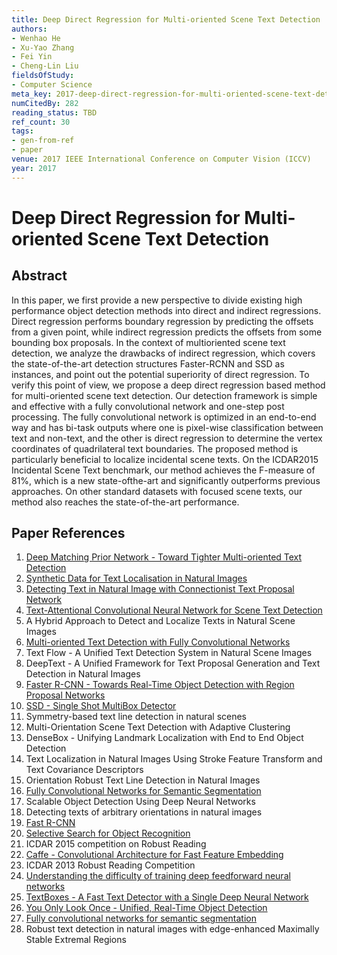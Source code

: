 ```yaml
---
title: Deep Direct Regression for Multi-oriented Scene Text Detection
authors:
- Wenhao He
- Xu-Yao Zhang
- Fei Yin
- Cheng-Lin Liu
fieldsOfStudy:
- Computer Science
meta_key: 2017-deep-direct-regression-for-multi-oriented-scene-text-detection
numCitedBy: 282
reading_status: TBD
ref_count: 30
tags:
- gen-from-ref
- paper
venue: 2017 IEEE International Conference on Computer Vision (ICCV)
year: 2017
---
```


# Deep Direct Regression for Multi-oriented Scene Text Detection

## Abstract

In this paper, we first provide a new perspective to divide existing high performance object detection methods into direct and indirect regressions. Direct regression performs boundary regression by predicting the offsets from a given point, while indirect regression predicts the offsets from some bounding box proposals. In the context of multioriented scene text detection, we analyze the drawbacks of indirect regression, which covers the state-of-the-art detection structures Faster-RCNN and SSD as instances, and point out the potential superiority of direct regression. To verify this point of view, we propose a deep direct regression based method for multi-oriented scene text detection. Our detection framework is simple and effective with a fully convolutional network and one-step post processing. The fully convolutional network is optimized in an end-to-end way and has bi-task outputs where one is pixel-wise classification between text and non-text, and the other is direct regression to determine the vertex coordinates of quadrilateral text boundaries. The proposed method is particularly beneficial to localize incidental scene texts. On the ICDAR2015 Incidental Scene Text benchmark, our method achieves the F-measure of 81%, which is a new state-ofthe-art and significantly outperforms previous approaches. On other standard datasets with focused scene texts, our method also reaches the state-of-the-art performance.

## Paper References

1. [Deep Matching Prior Network - Toward Tighter Multi-oriented Text Detection](2017-deep-matching-prior-network-toward-tighter-multi-oriented-text-detection)
2. [Synthetic Data for Text Localisation in Natural Images](2016-synthetic-data-for-text-localisation-in-natural-images)
3. [Detecting Text in Natural Image with Connectionist Text Proposal Network](2016-detecting-text-in-natural-image-with-connectionist-text-proposal-network)
4. [Text-Attentional Convolutional Neural Network for Scene Text Detection](2016-text-attentional-convolutional-neural-network-for-scene-text-detection)
5. A Hybrid Approach to Detect and Localize Texts in Natural Scene Images
6. [Multi-oriented Text Detection with Fully Convolutional Networks](2016-multi-oriented-text-detection-with-fully-convolutional-networks)
7. Text Flow - A Unified Text Detection System in Natural Scene Images
8. DeepText - A Unified Framework for Text Proposal Generation and Text Detection in Natural Images
9. [Faster R-CNN - Towards Real-Time Object Detection with Region Proposal Networks](2015-faster-r-cnn-towards-real-time-object-detection-with-region-proposal-networks)
10. [SSD - Single Shot MultiBox Detector](2016-ssd-single-shot-multibox-detector)
11. Symmetry-based text line detection in natural scenes
12. Multi-Orientation Scene Text Detection with Adaptive Clustering
13. DenseBox - Unifying Landmark Localization with End to End Object Detection
14. Text Localization in Natural Images Using Stroke Feature Transform and Text Covariance Descriptors
15. Orientation Robust Text Line Detection in Natural Images
16. [Fully Convolutional Networks for Semantic Segmentation](2017-fully-convolutional-networks-for-semantic-segmentation)
17. Scalable Object Detection Using Deep Neural Networks
18. Detecting texts of arbitrary orientations in natural images
19. [Fast R-CNN](2015-fast-r-cnn)
20. [Selective Search for Object Recognition](2013-selective-search-for-object-recognition)
21. ICDAR 2015 competition on Robust Reading
22. [Caffe - Convolutional Architecture for Fast Feature Embedding](2014-caffe-convolutional-architecture-for-fast-feature-embedding)
23. ICDAR 2013 Robust Reading Competition
24. [Understanding the difficulty of training deep feedforward neural networks](2010-understanding-the-difficulty-of-training-deep-feedforward-neural-networks)
25. [TextBoxes - A Fast Text Detector with a Single Deep Neural Network](2017-textboxes-a-fast-text-detector-with-a-single-deep-neural-network)
26. [You Only Look Once - Unified, Real-Time Object Detection](2016-you-only-look-once-unified-real-time-object-detection)
27. [Fully convolutional networks for semantic segmentation](2015-fully-convolutional-networks-for-semantic-segmentation)
28. Robust text detection in natural images with edge-enhanced Maximally Stable Extremal Regions
